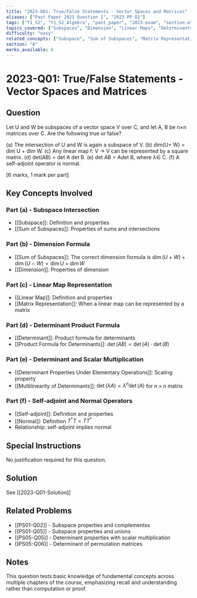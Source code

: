 ```yaml
---
title: "2023-Q01: True/False Statements - Vector Spaces and Matrices"
aliases: ["Past Paper 2023 Question 1", "2023 PP Q1"]
tags: ["Y1_S2", "Y1_S2_Algebra", "past_paper", "2023-exam", "section-a", "q1", "subspaces", "determinants", "linear_maps", "complex_vector_spaces", "normal_operators"]
topics_covered: ["Subspaces", "Dimension", "Linear Maps", "Determinants", "Self-adjoint Operators", "Normal Operators"]
difficulty: "easy"
related_concepts: ["Subspace", "Sum of Subspaces", "Matrix Representation", "Determinant Properties", "Self-adjoint", "Normal"]
section: "A"
marks_available: 6
---
```


# 2023-Q01: True/False Statements - Vector Spaces and Matrices

## Question
Let U and W be subspaces of a vector space V over C, and let A, B be n×n matrices over C. Are the following true or false?

(a) The intersection of U and W is again a subspace of V.
(b) dim(U+ W) = dim U + dim W.
(c) Any linear map f: V → V can be represented by a square matrix.
(d) det(AB) = det A det B.
(e) det AB = Adet B, where λ∈ C.
(f) A self-adjoint operator is normal.

[6 marks, 1 mark per part]

## Key Concepts Involved

### Part (a) - Subspace Intersection
- [[Subspace]]: Definition and properties
- [[Sum of Subspaces]]: Properties of sums and intersections

### Part (b) - Dimension Formula
- [[Sum of Subspaces]]: The correct dimension formula is $\dim(U + W) + \dim(U \cap W) = \dim U + \dim W$
- [[Dimension]]: Properties of dimension

### Part (c) - Linear Map Representation
- [[Linear Map]]: Definition and properties
- [[Matrix Representation]]: When a linear map can be represented by a matrix

### Part (d) - Determinant Product Formula
- [[Determinant]]: Product formula for determinants
- [[Product Formula for Determinants]]: $\det(AB) = \det(A) \cdot \det(B)$

### Part (e) - Determinant and Scalar Multiplication
- [[Determinant Properties Under Elementary Operations]]: Scaling property
- [[Multilinearity of Determinants]]: $\det(\lambda A) = \lambda^n \det(A)$ for $n \times n$ matrix

### Part (f) - Self-adjoint and Normal Operators
- [[Self-adjoint]]: Definition and properties
- [[Normal]]: Definition $T^*T = TT^*$
- Relationship: self-adjoint implies normal

## Special Instructions
No justification required for this question.

## Solution
See [[2023-Q01-Solution]]

## Related Problems
- [[PS01-Q02]] - Subspace properties and complementss
- [[PS01-Q05]] - Subspace properties and unions
- [[PS05-Q05]] - Determinant properties with scalar multiplication
- [[PS05-Q06]] - Determinant of permutation matrices

## Notes
This question tests basic knowledge of fundamental concepts across multiple chapters of the course, emphasizing recall and understanding rather than computation or proof.

